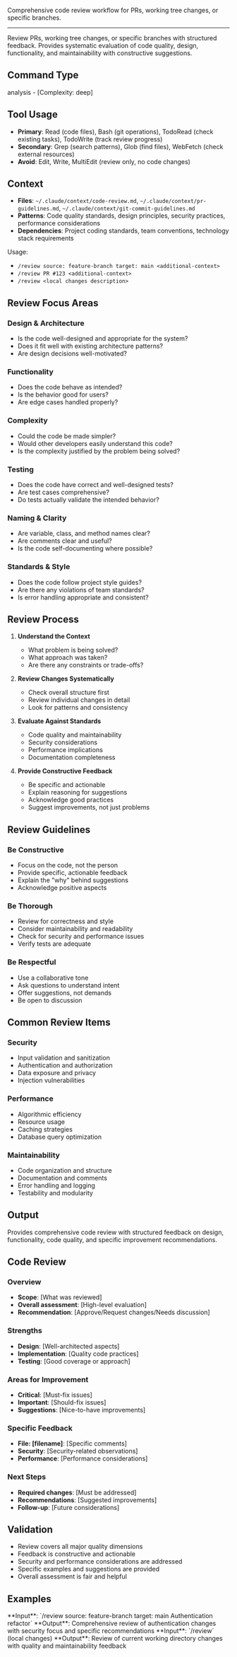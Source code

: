 Comprehensive code review workflow for PRs, working tree changes, or specific branches.

---

Review PRs, working tree changes, or specific branches with structured feedback. Provides systematic evaluation of code quality, design, functionality, and maintainability with constructive suggestions.

## Command Type

analysis - [Complexity: deep]

## Tool Usage

- **Primary**: Read (code files), Bash (git operations), TodoRead (check existing tasks), TodoWrite (track review progress)
- **Secondary**: Grep (search patterns), Glob (find files), WebFetch (check external resources)
- **Avoid**: Edit, Write, MultiEdit (review only, no code changes)

## Context

- **Files**: `~/.claude/context/code-review.md`, `~/.claude/context/pr-guidelines.md`, `~/.claude/context/git-commit-guidelines.md`
- **Patterns**: Code quality standards, design principles, security practices, performance considerations
- **Dependencies**: Project coding standards, team conventions, technology stack requirements

Usage:

- `/review source: feature-branch target: main <additional-context>`
- `/review PR #123 <additional-context>`
- `/review <local changes description>`

## Review Focus Areas

### Design & Architecture

- Is the code well-designed and appropriate for the system?
- Does it fit well with existing architecture patterns?
- Are design decisions well-motivated?

### Functionality

- Does the code behave as intended?
- Is the behavior good for users?
- Are edge cases handled properly?

### Complexity

- Could the code be made simpler?
- Would other developers easily understand this code?
- Is the complexity justified by the problem being solved?

### Testing

- Does the code have correct and well-designed tests?
- Are test cases comprehensive?
- Do tests actually validate the intended behavior?

### Naming & Clarity

- Are variable, class, and method names clear?
- Are comments clear and useful?
- Is the code self-documenting where possible?

### Standards & Style

- Does the code follow project style guides?
- Are there any violations of team standards?
- Is error handling appropriate and consistent?

## Review Process

1. **Understand the Context**

   - What problem is being solved?
   - What approach was taken?
   - Are there any constraints or trade-offs?

2. **Review Changes Systematically**

   - Check overall structure first
   - Review individual changes in detail
   - Look for patterns and consistency

3. **Evaluate Against Standards**

   - Code quality and maintainability
   - Security considerations
   - Performance implications
   - Documentation completeness

4. **Provide Constructive Feedback**
   - Be specific and actionable
   - Explain reasoning for suggestions
   - Acknowledge good practices
   - Suggest improvements, not just problems

## Review Guidelines

### Be Constructive

- Focus on the code, not the person
- Provide specific, actionable feedback
- Explain the "why" behind suggestions
- Acknowledge positive aspects

### Be Thorough

- Review for correctness and style
- Consider maintainability and readability
- Check for security and performance issues
- Verify tests are adequate

### Be Respectful

- Use a collaborative tone
- Ask questions to understand intent
- Offer suggestions, not demands
- Be open to discussion

## Common Review Items

### Security

- Input validation and sanitization
- Authentication and authorization
- Data exposure and privacy
- Injection vulnerabilities

### Performance

- Algorithmic efficiency
- Resource usage
- Caching strategies
- Database query optimization

### Maintainability

- Code organization and structure
- Documentation and comments
- Error handling and logging
- Testability and modularity

## Output

Provides comprehensive code review with structured feedback on design, functionality, code quality, and specific improvement recommendations.

<output-template>

## Code Review

### Overview

- **Scope**: [What was reviewed]
- **Overall assessment**: [High-level evaluation]
- **Recommendation**: [Approve/Request changes/Needs discussion]

### Strengths

- **Design**: [Well-architected aspects]
- **Implementation**: [Quality code practices]
- **Testing**: [Good coverage or approach]

### Areas for Improvement

- **Critical**: [Must-fix issues]
- **Important**: [Should-fix issues]
- **Suggestions**: [Nice-to-have improvements]

### Specific Feedback

- **File: [filename]**: [Specific comments]
- **Security**: [Security-related observations]
- **Performance**: [Performance considerations]

### Next Steps

- **Required changes**: [Must be addressed]
- **Recommendations**: [Suggested improvements]
- **Follow-up**: [Future considerations]

</output-template>

## Validation

- Review covers all major quality dimensions
- Feedback is constructive and actionable
- Security and performance considerations are addressed
- Specific examples and suggestions are provided
- Overall assessment is fair and helpful

## Examples

<example-1>
**Input**: `/review source: feature-branch target: main Authentication refactor`
**Output**: Comprehensive review of authentication changes with security focus and specific recommendations
</example-1>

<example-2>
**Input**: `/review` (local changes)
**Output**: Review of current working directory changes with quality and maintainability feedback
</example-2>

